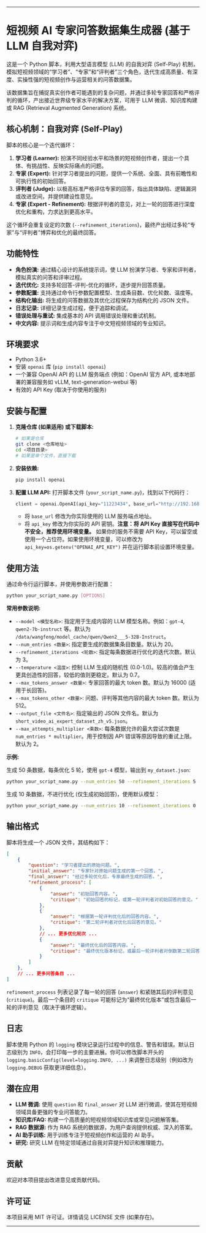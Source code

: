 

---

# 短视频 AI 专家问答数据集生成器 (基于 LLM 自我对弈)

这是一个 Python 脚本，利用大型语言模型 (LLM) 的自我对弈 (Self-Play) 机制，模拟短视频领域的“学习者”、“专家”和“评判者”三个角色，迭代生成高质量、有深度、实操性强的短视频创作与运营相关的问答数据集。

该数据集旨在捕捉真实创作者可能遇到的复杂问题，并通过多轮专家回答和严格评判的循环，产出接近世界级专家水平的解决方案，可用于 LLM 微调、知识库构建或 RAG (Retrieval Augmented Generation) 系统。

## 核心机制：自我对弈 (Self-Play)

脚本的核心是一个迭代循环：

1.  **学习者 (Learner):** 扮演不同经验水平和场景的短视频创作者，提出一个具体、有挑战性、反映实际痛点的问题。
2.  **专家 (Expert):** 针对学习者提出的问题，提供一个系统、全面、具有前瞻性和可执行性的初始回答。
3.  **评判者 (Judge):** 以极高标准严格评估专家的回答，指出具体缺陷、逻辑漏洞或改进空间，并提供建设性意见。
4.  **专家 (Expert - Refinement):** 根据评判者的意见，对上一轮的回答进行深度优化和重构，力求达到更高水平。

这个循环会重复设定的次数 (`--refinement_iterations`)，最终产出经过多轮“专家”与“评判者”博弈和优化的最终回答。

## 功能特性

*   **角色扮演:** 通过精心设计的系统提示词，使 LLM 扮演学习者、专家和评判者，模拟真实的问答和评审过程。
*   **迭代优化:** 支持多轮回答-评判-优化的循环，逐步提升回答质量。
*   **参数配置:** 支持通过命令行参数配置模型、生成条目数、优化轮数、温度等。
*   **结构化输出:** 将生成的问答数据及其优化过程保存为结构化的 JSON 文件。
*   **日志记录:** 详细记录生成过程，便于追踪和调试。
*   **错误处理与重试:** 集成基本的 API 调用错误处理和重试机制。
*   **中文内容:** 提示词和生成内容专注于中文短视频领域的专业知识。

## 环境要求

*   Python 3.6+
*   安装 `openai` 库 (`pip install openai`)
*   一个兼容 OpenAI API 的 LLM 服务端点 (例如：OpenAI 官方 API, 或本地部署的兼容服务如 vLLM, text-generation-webui 等)
*   有效的 API Key (取决于你使用的服务)

## 安装与配置

1. **克隆仓库 (如果适用) 或下载脚本:**

   ```bash
   # 如果是仓库
   git clone <仓库地址>
   cd <项目目录>
   # 如果是单个文件，直接下载
   ```

2. **安装依赖:**

   ```bash
   pip install openai
   ```

3. **配置 LLM API:**
   打开脚本文件 (`your_script_name.py`)，找到以下代码行：

   ```python
   client = openai.OpenAI(api_key="11223434", base_url="http://192.168.1.6:8085/v1")
   ```

   *   将 `base_url` 修改为你实际使用的 LLM 服务端点地址。
   *   将 `api_key` 修改为你实际的 API 密钥。**注意：将 API Key 直接写在代码中不安全，推荐使用环境变量。** 如果你的服务不需要 API Key，可以留空或使用一个占位符。如果使用环境变量，可以修改为 `api_key=os.getenv("OPENAI_API_KEY")` 并在运行脚本前设置环境变量。

## 使用方法

通过命令行运行脚本，并使用参数进行配置：

```bash
python your_script_name.py [OPTIONS]
```

**常用参数说明:**

*   `--model <模型名称>`: 指定用于生成内容的 LLM 模型名称。例如：`gpt-4`, `qwen2-7b-instruct` 等。默认为 `/data/wangfeng/model_cache/qwen/Qwen2___5-32B-Instruct`。
*   `--num_entries <数量>`: 指定要生成的数据集条目数量。默认为 20。
*   `--refinement_iterations <轮数>`: 指定每条数据进行优化的迭代次数。默认为 3。
*   `--temperature <温度>`: 控制 LLM 生成的随机性 (0.0-1.0)。较高的值会产生更具创造性的回答，较低的值则更稳定。默认为 0.7。
*   `--max_tokens_answer <数量>`: 专家回答的最大 token 数。默认为 16000 (适用于长回答)。
*   `--max_tokens_other <数量>`: 问题、评判等其他内容的最大 token 数。默认为 512。
*   `--output_file <文件名>`: 指定输出的 JSON 文件名。默认为 `short_video_ai_expert_dataset_zh_v5.json`。
*   `--max_attempts_multiplier <乘数>`: 每条数据允许的最大尝试次数是 `num_entries * multiplier`。用于控制因 API 错误等原因导致的重试上限。默认为 2。

**示例:**

生成 50 条数据，每条优化 5 轮，使用 `gpt-4` 模型，输出到 `my_dataset.json`:

```bash
python your_script_name.py --num_entries 50 --refinement_iterations 5 --model gpt-4 --output_file my_dataset.json
```

生成 10 条数据，不进行优化 (仅生成初始回答)，使用默认模型：

```bash
python your_script_name.py --num_entries 10 --refinement_iterations 0
```

## 输出格式

脚本将生成一个 JSON 文件，其结构如下：

```json
[
    {
        "question": "学习者提出的原始问题。",
        "initial_answer": "专家针对原始问题生成的第一个回答。",
        "final_answer": "经过多轮优化后，专家最终生成的回答。",
        "refinement_process": [
            {
                "answer": "初始回答内容。",
                "critique": "初始回答的标记，或第一轮评判者对初始回答的意见。"
            },
            {
                "answer": "根据第一轮评判优化后的回答内容。",
                "critique": "第二轮评判者对优化后回答的意见。"
            },
            // ... 更多优化轮次 ...
            {
                "answer": "最终优化后的回答内容。",
                "critique": "最终优化版本标记，或最后一轮评判者对倒数第二轮回答的意见。"
            }
        ]
    },
    // ... 更多问答条目 ...
]
```

`refinement_process` 列表记录了每一轮的回答 (`answer`) 和紧随其后的评判意见 (`critique`)。最后一个条目的 `critique` 可能标记为“最终优化版本”或包含最后一轮的评判意见（取决于循环逻辑）。

## 日志

脚本使用 Python 的 `logging` 模块记录运行过程中的信息、警告和错误。默认日志级别为 `INFO`，会打印每一步的主要进展。你可以修改脚本开头的 `logging.basicConfig(level=logging.INFO, ...)` 来调整日志级别（例如改为 `logging.DEBUG` 获取更详细信息）。

## 潜在应用

*   **LLM 微调:** 使用 `question` 和 `final_answer` 对 LLM 进行微调，使其在短视频领域具备更强的专业问答能力。
*   **知识库/FAQ:** 构建一个高质量的短视频领域知识库或常见问题解答集。
*   **RAG 数据源:** 作为 RAG 系统的数据源，为用户查询提供权威、深入的答案。
*   **AI 助手训练:** 用于训练专注于短视频创作和运营的 AI 助手。
*   **研究:** 研究 LLM 在特定领域通过自我对弈提升知识和推理能力。

## 贡献

欢迎对本项目提出改进意见或贡献代码。

## 许可证

本项目采用 MIT 许可证。详情请见 LICENSE 文件 (如果存在)。

---
